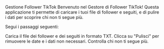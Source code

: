 Gestione Follower TikTok
Benvenuto nel Gestore di Follower TikTok!
Questa applicazione ti permette di caricare i tuoi file di follower e seguiti, e di pulire i dati per scoprire chi non ti segue più.

Segui i passaggi seguenti:

Carica il file dei follower e dei seguiti in formato TXT.
Clicca su "Pulisci" per rimuovere le date e i dati non necessari.
Controlla chi non ti segue più.